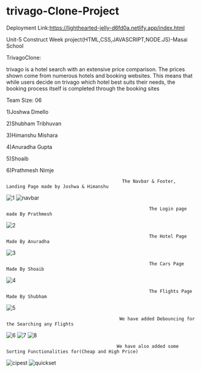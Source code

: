 # trivago-Clone-Project

Deployment Link:https://lighthearted-jelly-d6fd0a.netlify.app/index.html

Unit-5 Construct Week project(HTML,CSS,JAVASCRIPT,NODE.JS)-Masai School

TrivagoClone:

trivago is a hotel search with an extensive price comparison.
The prices shown come from numerous hotels and booking websites.
This means that while users decide on trivago which hotel best suits their needs, the booking process itself is completed through the booking sites

Team Size: 06

1)Joshwa Dmello

2)Shubham Tribhuvan

3)Himanshu Mishara

4)Anuradha Gupta

5)Shoaib

6)Prathmesh Nimje


    
                                               The Navbar & Footer, Landing Page made by Joshwa & Himanshu
![1](https://user-images.githubusercontent.com/106821254/211373559-ef6ffc62-159a-4792-b559-7464b5e26854.png)
![navbar](https://user-images.githubusercontent.com/106821254/211375157-6307e391-01a6-4616-8506-130ef8994ebf.png)


                                                         The Login page made By Prathmesh                                                
![2](https://user-images.githubusercontent.com/106821254/211373963-81227319-046f-4ac6-bf11-e0be213be838.png)

                                                         The Hotel Page Made By Anuradha                                                     
![3](https://user-images.githubusercontent.com/106821254/211374199-752a6da5-5119-499d-8545-169b2fa03e3d.png)

                                                         The Cars Page Made By Shoaib                                                   
![4](https://user-images.githubusercontent.com/106821254/211374411-e560ec2f-9f31-4046-9386-b7aebe95a4c2.png)
   
                                                         The Flights Page Made By Shubham       
 ![5](https://user-images.githubusercontent.com/106821254/211374559-e0bb5ee8-f6a8-4bd2-9a85-1b00be748bb0.png)
 
                                              We have added Debouncing for the Searching any Flights
![6](https://user-images.githubusercontent.com/106821254/211374608-462a2e47-0bd3-4b93-af63-87ade876d007.png)
![7](https://user-images.githubusercontent.com/106821254/211374740-268e683d-be44-4683-8cf4-2a0401366a0e.png)
![8](https://user-images.githubusercontent.com/106821254/211374762-ee3e947d-4395-4e2f-838a-d640345610e3.png)

                                             We have also added some Sorting Functionalities for(Cheap and High Price)
![cipest](https://user-images.githubusercontent.com/106821254/211374876-600fc143-b098-495b-8651-e86446581def.png)
![quickset](https://user-images.githubusercontent.com/106821254/211374887-92361a54-cffc-4eec-8b1b-cc2a74da880f.png)
